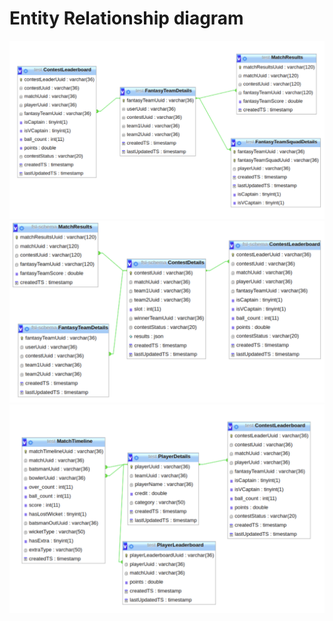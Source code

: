 # Entity Relationship diagram
![FantasyTeamDetails_Relationships.png](FantasyTeamDetails_Relationships.png)
![FantasyTeamDetails_Relationships.png](ContestDetails_relationships.png)
![FantasyTeamDetails_Relationships.png](PlayerDetails_leaderboard_Relationship.png)
